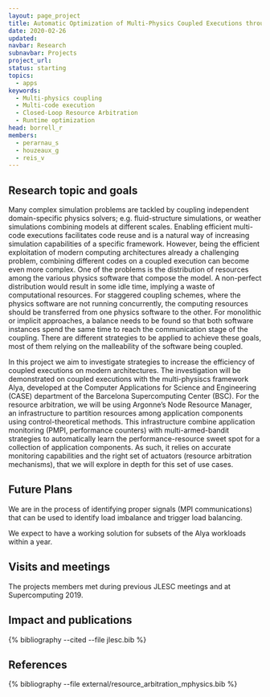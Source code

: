 ```yaml
---
layout: page_project
title: Automatic Optimization of Multi-Physics Coupled Executions through Closed-Loop Resource Arbitration
date: 2020-02-26
updated:
navbar: Research
subnavbar: Projects
project_url:
status: starting
topics:
  - apps
keywords:
  - Multi-physics coupling
  - Multi-code execution
  - Closed-Loop Resource Arbitration
  - Runtime optimization
head: borrell_r
members:
  - perarnau_s
  - houzeaux_g
  - reis_v
---
```


## Research topic and goals

Many complex simulation problems are tackled by coupling independent
domain-specific physics solvers; e.g. fluid-structure simulations, or weather
simulations combining models at different scales. Enabling efficient multi-code
executions facilitates code reuse and is a natural way of increasing simulation
capabilities of a specific framework. However, being the efficient exploitation
of modern computing architectures already a challenging problem, combining
different codes on a coupled execution can become even more complex. One of the
problems is the distribution of resources among the various physics software
that compose the model. A non-perfect distribution would result in some idle
time, implying a waste of computational resources. For staggered coupling
schemes, where the physics software are not running concurrently, the computing
resources should be transferred from one physics software to the other. For
monolithic or implicit approaches, a balance needs to be found so that both
software instances spend the same time to reach the communication stage of the
coupling. There are different strategies to be applied to achieve these goals,
most of them relying on the malleability of the software being coupled.

In this project we aim to investigate strategies to increase the efficiency of
coupled executions on modern architectures. The investigation will be
demonstrated on coupled executions with the multi-physiscs framework Alya,
developed at the Computer Applications for Science and Engineering (CASE)
department of the Barcelona Supercomputing Center (BSC). For the resource
arbitration, we will be using Argonne’s Node Resource Manager, an
infrastructure to partition resources among application components using
control-theoretical methods. This infrastructure combine application monitoring
(PMPI, performance counters) with multi-armed-bandit strategies to
automatically learn the performance-resource sweet spot for a collection of
application components. As such, it relies on accurate monitoring capabilities
and the right set of actuators (resource arbitration mechanisms), that we will
explore in depth for this set of use cases.

## Future Plans 

We are in the process of identifying proper signals (MPI communications) that
can be used to identify load imbalance and trigger load balancing.

We expect to have a working solution for subsets of the Alya workloads within
a year.


## Visits and meetings

The projects members met during previous JLESC meetings and at Supercomputing
2019.

## Impact and publications

{% bibliography --cited --file jlesc.bib %}


## References

{% bibliography --file external/resource_arbitration_mphysics.bib %}
